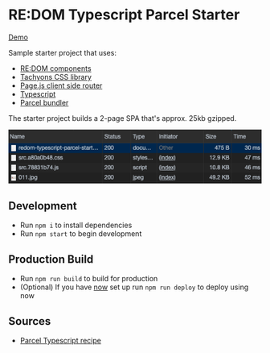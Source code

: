# RE:DOM Typescript Parcel Starter

[Demo](https://redom-typescript-parcel-starter.paulchiu.now.sh)

Sample starter project that uses:

- [RE:DOM components](https://redom.js.org/)
- [Tachyons CSS library](https://tachyons.io/)
- [Page.js client side router](https://github.com/visionmedia/page.js)
- [Typescript](https://www.typescriptlang.org/)
- [Parcel bundler](https://parceljs.org/)

The starter project builds a 2-page SPA that's approx. 25kb gzipped.

![Payload size](docs/images/payload.png)

## Development

- Run `npm i` to install dependencies
- Run `npm start` to begin development

## Production Build

- Run `npm run build` to build for production
- (Optional) If you have [now](https://zeit.co/)  set up run `npm run deploy` to deploy using now

## Sources

- [Parcel Typescript recipe](https://parceljs.org/typeScript.html)
